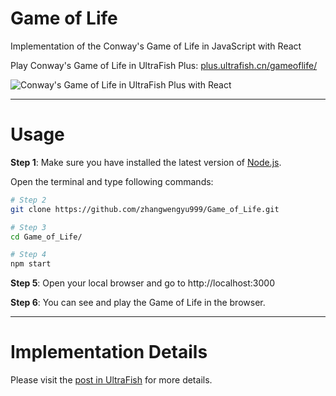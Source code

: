 # Game of Life
Implementation of the Conway's Game of Life in JavaScript with React

Play Conway's Game of Life in UltraFish Plus: [plus.ultrafish.cn/gameoflife/](https://plus.ultrafish.cn/gameoflife/)

![Conway's Game of Life in UltraFish Plus with React](https://src.ultrafish.cn/storage/GOL-UltraFish_Plus.png)

---

# Usage

**Step 1**: Make sure you have installed the latest version of [Node.js](https://nodejs.org/en/).

Open the terminal and type following commands:

```bash
# Step 2
git clone https://github.com/zhangwengyu999/Game_of_Life.git

# Step 3
cd Game_of_Life/

# Step 4
npm start
```

**Step 5**: Open your local browser and go to http://localhost:3000

**Step 6**: You can see and play the Game of Life in the browser.

---

# Implementation Details

Please visit the [post in UltraFish](https://ultrafish.cn/2022/08/05/game-of-life-implementation/) for more details.